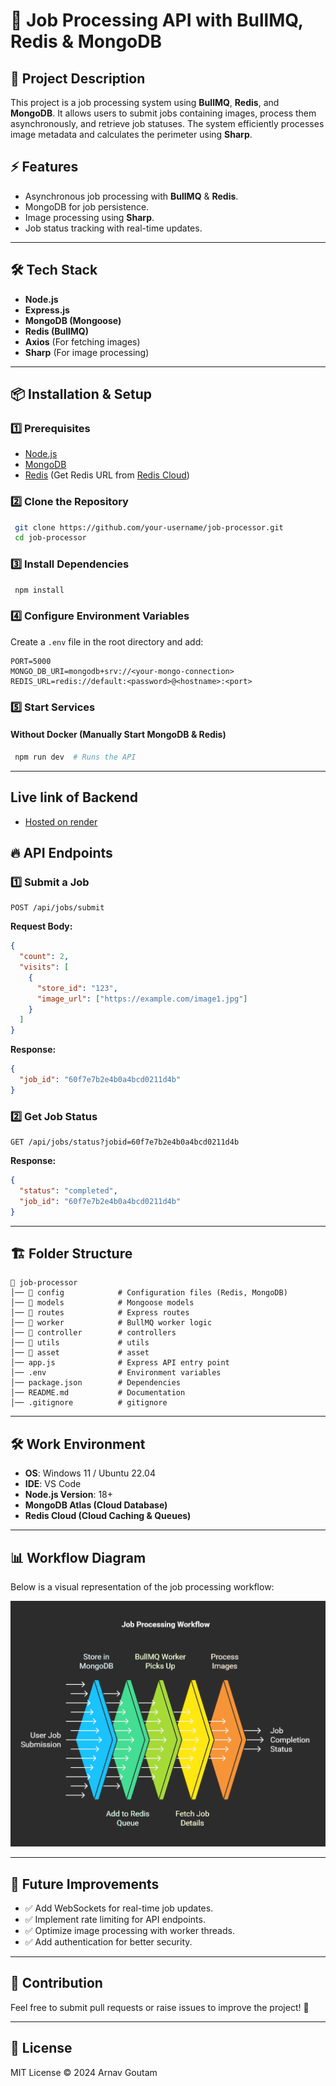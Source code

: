 # 🚀 Job Processing API with BullMQ, Redis & MongoDB

## 📌 Project Description

This project is a job processing system using **BullMQ**, **Redis**, and **MongoDB**. It allows users to submit jobs containing images, process them asynchronously, and retrieve job statuses. The system efficiently processes image metadata and calculates the perimeter using **Sharp**.

## ⚡ Features

- Asynchronous job processing with **BullMQ** & **Redis**.
- MongoDB for job persistence.
- Image processing using **Sharp**.
- Job status tracking with real-time updates.

---

## 🛠️ Tech Stack

- **Node.js**
- **Express.js**
- **MongoDB (Mongoose)**
- **Redis (BullMQ)**
- **Axios** (For fetching images)
- **Sharp** (For image processing)

---

## 📦 Installation & Setup

### 1️⃣ Prerequisites

- [Node.js](https://nodejs.org/)
- [MongoDB](https://www.mongodb.com/)
- [Redis](https://redis.io/) (Get Redis URL from [Redis Cloud](https://redis.com/cloud/))

### 2️⃣ Clone the Repository

```sh
 git clone https://github.com/your-username/job-processor.git
 cd job-processor
```

### 3️⃣ Install Dependencies

```sh
 npm install
```

### 4️⃣ Configure Environment Variables

Create a `.env` file in the root directory and add:

```env
PORT=5000
MONGO_DB_URI=mongodb+srv://<your-mongo-connection>
REDIS_URL=redis://default:<password>@<hostname>:<port>
```

### 5️⃣ Start Services

#### Without Docker (Manually Start MongoDB & Redis)

```sh
 npm run dev  # Runs the API
```
---

## Live link of Backend

- [Hosted on render](https://image-processing-bck.onrender.com)


## 🔥 API Endpoints

### 1️⃣ **Submit a Job**

```http
POST /api/jobs/submit
```

**Request Body:**

```json
{
  "count": 2,
  "visits": [
    {
      "store_id": "123",
      "image_url": ["https://example.com/image1.jpg"]
    }
  ]
}
```

**Response:**

```json
{
  "job_id": "60f7e7b2e4b0a4bcd0211d4b"
}
```

### 2️⃣ **Get Job Status**

```http
GET /api/jobs/status?jobid=60f7e7b2e4b0a4bcd0211d4b
```

**Response:**

```json
{
  "status": "completed",
  "job_id": "60f7e7b2e4b0a4bcd0211d4b"
}
```

---

## 🏗️ Folder Structure

```
📂 job-processor
│── 📂 config            # Configuration files (Redis, MongoDB)
│── 📂 models            # Mongoose models
│── 📂 routes            # Express routes
│── 📂 worker            # BullMQ worker logic
│── 📂 controller        # controllers
│── 📂 utils             # utils
│── 📂 asset             # asset
│── app.js              # Express API entry point
│── .env                # Environment variables
│── package.json        # Dependencies
│── README.md           # Documentation
│── .gitignore          # gitignore
```

---

## 🛠️ Work Environment

- **OS**: Windows 11 / Ubuntu 22.04
- **IDE**: VS Code
- **Node.js Version**: 18+
- **MongoDB Atlas (Cloud Database)**
- **Redis Cloud (Cloud Caching & Queues)**

---

## 📊 Workflow Diagram

Below is a visual representation of the job processing workflow:

![Workflow](asset\workflow.png)


---

## 🚀 Future Improvements

- ✅ Add WebSockets for real-time job updates.
- ✅ Implement rate limiting for API endpoints.
- ✅ Optimize image processing with worker threads.
- ✅ Add authentication for better security.

---

## 🤝 Contribution

Feel free to submit pull requests or raise issues to improve the project! 🚀

---

## 📜 License

MIT License © 2024 Arnav Goutam


